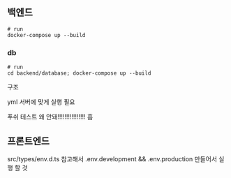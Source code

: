 ## 백엔드

```
# run
docker-compose up --build
```

### db
```
# run
cd backend/database; docker-compose up --build
```

구조 

yml 서버에 맞게 실행 필요

푸쉬 테스트 왜 안돼!!!!!!!!!!!!!!!! 흠

## 프론트엔드

src/types/env.d.ts 참고해서 .env.development && .env.production 만들어서 실행 할 것

